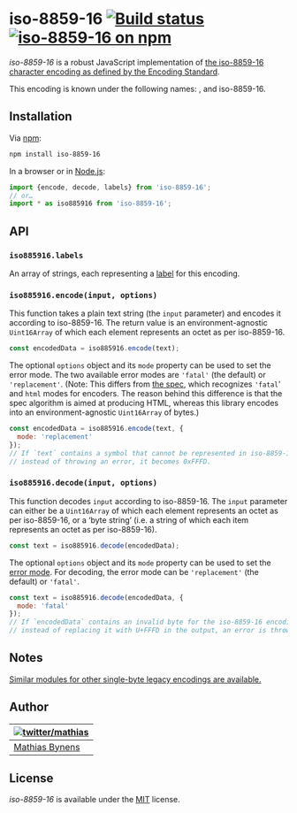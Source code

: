 # iso-8859-16 [![Build status](https://github.com/mathiasbynens/iso-8859-16/workflows/run-checks/badge.svg)](https://github.com/mathiasbynens/iso-8859-16/actions?query=workflow%3Arun-checks) [![iso-8859-16 on npm](https://img.shields.io/npm/v/iso-8859-16)](https://www.npmjs.com/package/iso-8859-16)

_iso-8859-16_ is a robust JavaScript implementation of [the iso-8859-16 character encoding as defined by the Encoding Standard](https://encoding.spec.whatwg.org/#iso-8859-16).

This encoding is known under the following names: , and iso-8859-16.

## Installation

Via [npm](https://www.npmjs.com/):

```bash
npm install iso-8859-16
```

In a browser or in [Node.js](https://nodejs.org/):

```js
import {encode, decode, labels} from 'iso-8859-16';
// or…
import * as iso885916 from 'iso-8859-16';
```

## API

### `iso885916.labels`

An array of strings, each representing a [label](https://encoding.spec.whatwg.org/#label) for this encoding.

### `iso885916.encode(input, options)`

This function takes a plain text string (the `input` parameter) and encodes it according to iso-8859-16. The return value is an environment-agnostic `Uint16Array` of which each element represents an octet as per iso-8859-16.

```js
const encodedData = iso885916.encode(text);
```

The optional `options` object and its `mode` property can be used to set the error mode. The two available error modes are `'fatal'` (the default) or `'replacement'`. (Note: This differs from [the spec](https://encoding.spec.whatwg.org/#error-mode), which recognizes `'fatal`' and `html` modes for encoders. The reason behind this difference is that the spec algorithm is aimed at producing HTML, whereas this library encodes into an environment-agnostic `Uint16Array` of bytes.)

```js
const encodedData = iso885916.encode(text, {
  mode: 'replacement'
});
// If `text` contains a symbol that cannot be represented in iso-8859-16,
// instead of throwing an error, it becomes 0xFFFD.
```

### `iso885916.decode(input, options)`

This function decodes `input` according to iso-8859-16. The `input` parameter can either be a `Uint16Array` of which each element represents an octet as per iso-8859-16, or a ‘byte string’ (i.e. a string of which each item represents an octet as per iso-8859-16).

```js
const text = iso885916.decode(encodedData);
```

The optional `options` object and its `mode` property can be used to set the [error mode](https://encoding.spec.whatwg.org/#error-mode). For decoding, the error mode can be `'replacement'` (the default) or `'fatal'`.

```js
const text = iso885916.decode(encodedData, {
  mode: 'fatal'
});
// If `encodedData` contains an invalid byte for the iso-8859-16 encoding,
// instead of replacing it with U+FFFD in the output, an error is thrown.
```

## Notes

[Similar modules for other single-byte legacy encodings are available.](https://www.npmjs.com/browse/keyword/legacy-encoding)

## Author

| [![twitter/mathias](https://gravatar.com/avatar/24e08a9ea84deb17ae121074d0f17125?s=70)](https://twitter.com/mathias "Follow @mathias on Twitter") |
|---|
| [Mathias Bynens](https://mathiasbynens.be/) |

## License

_iso-8859-16_ is available under the [MIT](https://mths.be/mit) license.
